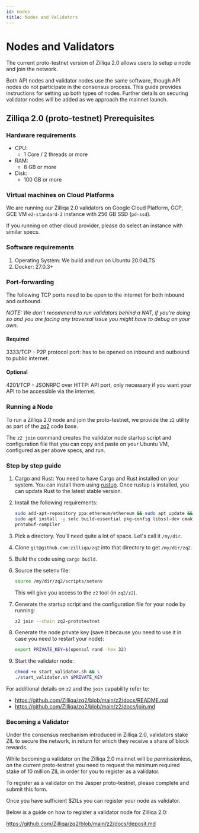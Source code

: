 ```yaml
---
id: nodes
title: Nodes and Validators
---
```


# Nodes and Validators

The current proto-testnet version of Zilliqa 2.0 allows users to setup a node
and join the network.

Both API nodes and validator nodes use the same software, though API nodes do
not participate in the consensus process. This guide provides instructions for
setting up both types of nodes. Further details on securing validator nodes
will be added as we approach the mainnet launch.

## Zilliqa 2.0 (proto-testnet) Prerequisites

### Hardware requirements

- CPU:
  - 1 Core / 2 threads or more
- RAM:
  - 8 GB or more
- Disk:
  - 100 GB or more

### Virtual machines on Cloud Platforms

We are running our Zilliqa 2.0 validators on Google Cloud Platform, GCP,
GCE VM `e2-standard-2` instance with 256 GB SSD (`pd-ssd`).

If you running on other cloud provider, please do select an instance with
similar specs.

### Software requirements

1. Operating System: We build and run on Ubuntu 20.04LTS
2. Docker: 27.0.3+

### Port-forwarding

The following TCP ports need to be open to the internet for both inbound and
outbound.

_NOTE: We don't recommend to run validators behind a NAT, if you're doing so
and you are facing any traversal issue you might have to debug on your own._

#### Required

3333/TCP - P2P protocol port: has to be opened on inbound and outbound to
public internet.

#### Optional

4201/TCP - JSONRPC over HTTP: API port, only necessary if you want your API to
be accessible via the internet.

### Running a Node

To run a Zilliqa 2.0 node and join the proto-testnet, we provide the `z2`
utility as part of the [zq2](https://github.com/Zilliqa/zq2/blob/main/) code
base.

The `z2 join` command creates the validator node startup script and configuration
file that you can copy and paste on your Ubuntu VM, configured as per above specs,
and run.

### Step by step guide

1. Cargo and Rust: You need to have Cargo and Rust installed on your system.
   You can install them using [rustup](https://rustup.rs/). Once rustup is installed,
   you can update Rust to the latest stable version.
2. Install the following requirements:

   ```bash
   sudo add-apt-repository ppa:ethereum/ethereum && sudo apt update && \
   sudo apt install -y solc build-essential pkg-config libssl-dev cmake \
   protobuf-compiler
   ```

3. Pick a directory. You'll need quite a lot of space. Let's call it `/my/dir`.
4. Clone `git@github.com:zilliqa/zq2` into that directory to get `/my/dir/zq2`.
5. Build the code using `cargo build`.
6. Source the setenv file:

   ```bash
   source /my/dir/zq2/scripts/setenv
   ```

   This will give you access to the `z2` tool (in `zq2/z2`).

7. Generate the startup script and the configuration file for your node by running:

   ```bash
   z2 join --chain zq2-prototestnet
   ```

8. Generate the node private key (save it because you need to use it in case you need to restart your node):

   ```bash
   export PRIVATE_KEY=$(openssl rand -hex 32)
   ```

9. Start the validator node:

   ```bash
   chmod +x start_validator.sh && \
   ./start_validator.sh $PRIVATE_KEY
   ```

For additional details on `z2` and the `join` capability refer to:

- <https://github.com/Zilliqa/zq2/blob/main/z2/docs/README.md>
- <https://github.com/Zilliqa/zq2/blob/main/z2/docs/join.md>

### Becoming a Validator

Under the consensus mechanism introduced in Zilliqa 2.0, validators stake ZIL
to secure the network, in return for which they receive a share of block
rewards.

While becoming a validator on the Zilliqa 2.0 mainnet will be permissionless,
on the current proto-testnet you need to request the minimum required stake of
10 million ZIL in order for you to register as a validator.

To register as a validator on the Jasper proto-testnet, please complete and
submit this form.

Once you have sufficient $ZILs you can register your node as validator.

Below is a guide on how to register a validator node for Zilliqa 2.0:

<https://github.com/Zilliqa/zq2/blob/main/z2/docs/deposit.md>

